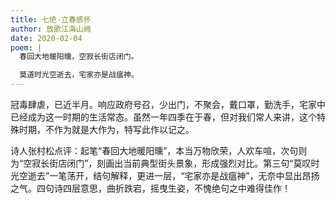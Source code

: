 ```yaml
---
title: 七绝·立春感怀
author: 放歌江海山阙
date: 2020-02-04
poem: |
  春回大地暖阳曛，空寂长街店闭门。

  莫道时光空逝去，宅家亦是战瘟神。
---
```


冠毒肆虐，已近半月。响应政府号召，少出门，不聚会，戴口罩，勤洗手，宅家中已经成为这一时期的生活常态。虽然一年四季在于春，但对我们常人来讲，这个特殊时期，不作为就是大作为，特写此作以记之。

诗人张村松点评：起笔“春回大地暖阳曛”，本当万物欣荣，人欢车喧，次句则为“空寂长街店闭门”，刻画出当前典型街头景象，形成强烈对比。第三句“莫叹时光空逝去”一笔荡开，结句解释，更进一层，“宅家亦是战瘟神”，无奈中显出昂扬之气。四句诗四层意思，曲折跌宕，摇曳生姿，不愧绝句之中难得佳作！
